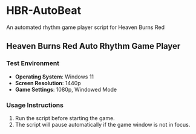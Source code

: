 # HBR-AutoBeat
An automated rhythm game player script for Heaven Burns Red


## Heaven Burns Red Auto Rhythm Game Player

### Test Environment
- **Operating System**: Windows 11
- **Screen Resolution**: 1440p
- **Game Settings**: 1080p, Windowed Mode

### Usage Instructions
1. Run the script before starting the game.
2. The script will pause automatically if the game window is not in focus.
